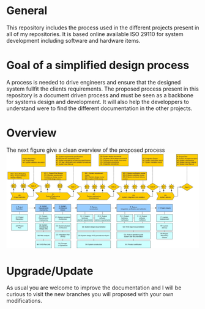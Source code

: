 # General
This repository includes the process used in the different projects present in all of my repositories.
It is based online available ISO 29110 for system development including software and hardware items.
# Goal of a simplified design process
A process is needed to drive engineers and ensure that the designed system fullfit the clients requirements.
The proposed process present in this repository is a document driven process and must be seen as a backbone for systems design and development.
It will also help the developpers to understand were to find the different documentation in the other projects.
# Overview
The next figure give a clean overview of the proposed process
<img src="Process_Overview.jpg">
# Upgrade/Update
As usual you are welcome to improve the documentation and I will be curious to visit the new branches you will proposed with your own modifications.
